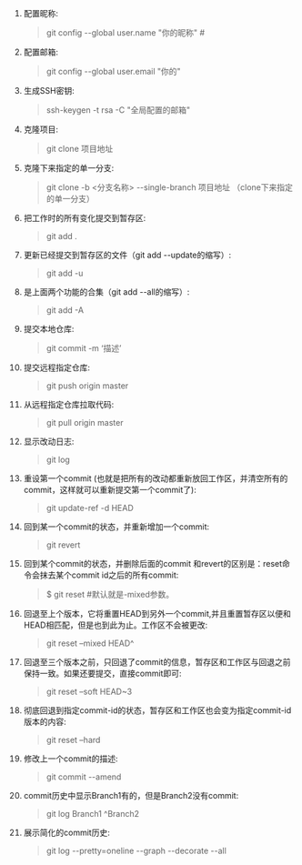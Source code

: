 1. 配置昵称:
    > git config --global user.name "你的昵称"  #
    
2. 配置邮箱:
    > git config --global user.email "你的"
    
3. 生成SSH密钥:
    > ssh-keygen -t rsa -C "全局配置的邮箱"

4. 克隆项目:
    > git clone 项目地址
    
5. 克隆下来指定的单一分支:
     > git clone -b <分支名称> --single-branch 项目地址 （clone下来指定的单一分支）

6. 把工作时的所有变化提交到暂存区:
      > git add .

7. 更新已经提交到暂存区的文件（git add --update的缩写）:
    > git add -u

8. 是上面两个功能的合集（git add --all的缩写）:
    > git add -A

9. 提交本地仓库:
    > git commit -m ‘描述’

10. 提交远程指定仓库:
    > git push origin master

11. 从远程指定仓库拉取代码:
    > git pull origin master 

12. 显示改动日志:
    > git log

13. 重设第一个commit (也就是把所有的改动都重新放回工作区，并清空所有的commit，这样就可以重新提交第一个commit了):
    > git update-ref -d HEAD

14. 回到某一个commit的状态，并重新增加一个commit:
    > git revert <commit-id>

15. 回到某个commit的状态，并删除后面的commit 和revert的区别是：reset命令会抹去某个commit id之后的所有commit:
    > $ git reset <commit-id>  #默认就是-mixed参数。

16. 回退至上个版本，它将重置HEAD到另外一个commit,并且重置暂存区以便和HEAD相匹配，但是也到此为止。工作区不会被更改:
    > git reset –mixed HEAD^

17. 回退至三个版本之前，只回退了commit的信息，暂存区和工作区与回退之前保持一致。如果还要提交，直接commit即可:
    > git reset –soft HEAD~3
    
18. 彻底回退到指定commit-id的状态，暂存区和工作区也会变为指定commit-id版本的内容:
    > git reset –hard <commit-id>

19. 修改上一个commit的描述:
    > git commit --amend

20. commit历史中显示Branch1有的，但是Branch2没有commit:
    > git log Branch1 ^Branch2

21. 展示简化的commit历史:
    > git log --pretty=oneline --graph --decorate --all